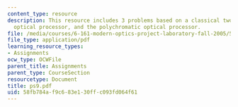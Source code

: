 ```yaml
---
content_type: resource
description: This resource includes 3 problems based on a classical two-lens coherent
  optical processor, and the polychromatic optical processor.
file: /media/courses/6-161-modern-optics-project-laboratory-fall-2005/58fb784af9c683e130ffc093fd064f61_ps9.pdf
file_type: application/pdf
learning_resource_types:
- Assignments
ocw_type: OCWFile
parent_title: Assignments
parent_type: CourseSection
resourcetype: Document
title: ps9.pdf
uid: 58fb784a-f9c6-83e1-30ff-c093fd064f61
---
```

